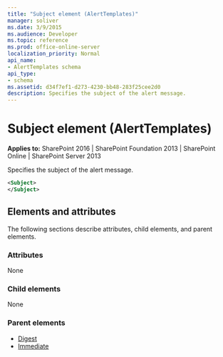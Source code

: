 ```yaml
---
title: "Subject element (AlertTemplates)"
manager: soliver
ms.date: 3/9/2015
ms.audience: Developer
ms.topic: reference
ms.prod: office-online-server
localization_priority: Normal
api_name:
- AlertTemplates schema
api_type:
- schema
ms.assetid: d34f7ef1-d273-4230-bb48-283f25cee2d0
description: Specifies the subject of the alert message.
---
```


# Subject element (AlertTemplates)

**Applies to:** SharePoint 2016 | SharePoint Foundation 2013 | SharePoint Online | SharePoint Server 2013
  
Specifies the subject of the alert message.
  
```XML
<Subject>
</Subject>
```

## Elements and attributes

The following sections describe attributes, child elements, and parent elements.

### Attributes

None
  
### Child elements

None
  
### Parent elements

- [Digest](digest-element-alerttemplates.md) 
- [Immediate](immediate-element-alerttemplates.md) 
   


